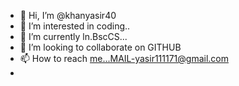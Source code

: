 - 👋 Hi, I’m @khanyasir40
- 👀 I’m interested in coding..
- 🌱 I’m currently ln.BscCS...
- 💞️ I’m looking to collaborate on GITHUB
- 📫 How to reach me...MAIL-yasir111171@gmail.com
- 

<!---
khanyasir40/khanyasir40 is a ✨ special ✨ repository because its `README.md` (this file) appears on your GitHub profile.
You can click the Preview link to take a look at your changes.
--->
